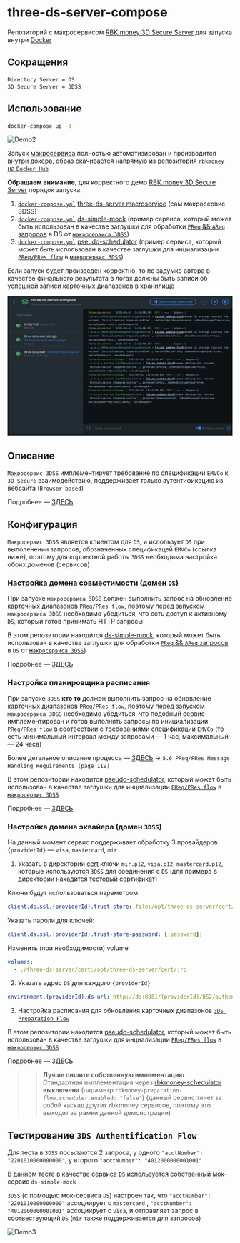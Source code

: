 # three-ds-server-compose

Репозиторий с макросервисом [RBK.money 3D Secure Server](https://github.com/rbkmoney/three-ds-server) для запуска внутри [Docker](https://hub.docker.com/r/rbkmoney/three-ds-server)

## Сокращения
```
Directory Server = DS
3D Secure Server = 3DSS
```

## Использование

```bash
docker-compose up -d
```

![Demo2](./readme-resources/2_full.gif?raw=true)

Запуск [макросервиса](https://github.com/rbkmoney/three-ds-server/blob/master/pom.xml) полностью автоматизирован и производится внутри докера, образ скачивается напрямую из [репозитория `rbkmoney` на `Docker Hub`](https://hub.docker.com/r/rbkmoney/three-ds-server)

**Обращаем внимание**, для корректного демо [RBK.money 3D Secure Server](https://github.com/rbkmoney/three-ds-server) порядок запуска:

1. [`docker-compose.yml`](https://github.com/rbkmoney/three-ds-server-compose/blob/master/docker-compose.yml) [three-ds-server macroservice](https://github.com/rbkmoney/three-ds-server-compose/blob/master/README.md) (сам макросервис 3DSS)
2. [`docker-compose.yml`](https://github.com/rbkmoney/three-ds-server-compose/blob/master/ds-simple-mock/docker-compose.yml) [ds-simple-mock](https://github.com/rbkmoney/three-ds-server-compose/blob/master/ds-simple-mock/README.md) (пример сервиса, который может быть использован в качестве заглушки для обработки [`PReq` && `AReq` запросов](https://github.com/rbkmoney/three-ds-server-compose/blob/master/docs/EMVCo_Protocol_and_Core_Functions_Specification_v2.2.0.pdf) в DS от [`макросервиса 3DSS`](https://github.com/rbkmoney/three-ds-server-compose/blob/master/README.md))
3. [`docker-compose.yml`](https://github.com/rbkmoney/three-ds-server-compose/blob/master/pseudo-schedulator/docker-compose.yml) [pseudo-schedulator](https://github.com/rbkmoney/three-ds-server-compose/blob/master/pseudo-schedulator/README.md) (пример сервиса, который может быть использован в качестве заглушки для инциализации [`PReq/PRes flow`](https://github.com/rbkmoney/three-ds-server-compose/blob/master/docs/EMVCo_Protocol_and_Core_Functions_Specification_v2.2.0.pdf) в [`макросервис 3DSS`](https://github.com/rbkmoney/three-ds-server-compose/blob/master/README.md))

Если запуск будет произведен корректно, то по задумке автора в качестве финального результата в логах должны быть записи об успешной записи карточных диапазонов в хранилище

![alt text](./readme-resources/result.jpg "Result")

## Описание

`Макросервис 3DSS` имплементирует требование по спецификации `EMVCo` к `3D Secure` взаимодействию, поддерживает только аутентификацию из вебсайта (`Browser-based`)

Подробнее — [ЗДЕСЬ](https://github.com/rbkmoney/three-ds-server-compose/blob/master/3DSS%20detailed%20Description.md)

## Конфигурация

`Макросервис 3DSS` является клиентом для `DS`, и использует `DS` при выполенении запросов, обозначенных спецификацей `EMVCo` (ссылка ниже), поэтому для корректной работы `3DSS` необходима настройка обоих доменов (сервисов)

### Настройка домена совместимости (домен `DS`)

При запуске `макросервиса 3DSS` должен выполнить запрос на обновление карточных диапазонов `PReq/PRes flow`, поэтому перед запуском `макросервиса 3DSS` необходимо убедиться, что есть доступ к активному `DS`, который готов принимать HTTP запросы

В этом репозитории находится [ds-simple-mock](https://github.com/rbkmoney/three-ds-server-compose/blob/master/ds-simple-mock/README.md), который может быть использован в качестве заглушки для обработки [`PReq` && `AReq` запросов](https://github.com/rbkmoney/three-ds-server-compose/blob/master/docs/EMVCo_Protocol_and_Core_Functions_Specification_v2.2.0.pdf) в `DS` от [`макросервиса 3DSS`](https://github.com/rbkmoney/three-ds-server-compose/blob/master/README.md))

Подробнее — [ЗДЕСЬ](https://github.com/rbkmoney/three-ds-server-compose/blob/master/ds-simple-mock/README.md)

### Настройка планировщика расписания

При запуске `3DSS` **кто то** должен выполнить запрос на обновление карточных диапазонов `PReq/PRes flow`, поэтому перед запуском `макросервиса 3DSS` необходимо убедиться, что подобный сервис имплементирован и готов выполнять запросы по инициализации `PReq/PRes flow` в соотвествии с требованиями спецификации `EMVCo` (то есть минимальный интервал между запросами — 1 час, максимальный — 24 часа)

Более детальное описание процесса — [ЗДЕСЬ](https://github.com/rbkmoney/three-ds-server-compose/blob/master/docs/EMVCo_Protocol_and_Core_Functions_Specification_v2.2.0.pdf) -> `5.6 PReq/PRes Message Handling Requirements (page 119)`

В этом репозитории находится [pseudo-schedulator](https://github.com/rbkmoney/three-ds-server-compose/blob/master/pseudo-schedulator/README.md), который может быть использован в качестве заглушки для инциализации [`PReq/PRes flow`](https://github.com/rbkmoney/three-ds-server-compose/blob/master/docs/EMVCo_Protocol_and_Core_Functions_Specification_v2.2.0.pdf) в [`макросервис 3DSS`](https://github.com/rbkmoney/three-ds-server-compose/blob/master/README.md)

Подробнее — [ЗДЕСЬ](https://github.com/rbkmoney/three-ds-server-compose/blob/master/pseudo-schedulator/README.md)

### Настройка домена эквайера (домен `3DSS`)

На данный момент сервис поддерживает обработку 3 провайдеров `{providerId}` — `visa`, `mastercard`, `mir`

1) Указать в директории [cert](https://github.com/rbkmoney/three-ds-server-compose/tree/master/three-ds-server/cert) ключи `mir.p12`, `visa.p12`, `mastercard.p12`, которые используются `3DSS` для соединения с `DS` (для примера в директории нахадится [тестовый сертификат](https://github.com/rbkmoney/three-ds-server-compose/blob/master/three-ds-server/cert/test.p12))

Ключи будут использоваться параметром:

```yaml
client.ds.ssl.{providerId}.trust-store: file:/opt/three-ds-server/cert/test.p12
```

Указать пароли для ключей:
 
```yaml
client.ds.ssl.{providerId}.trust-store-password: {{password}}
```

Изменить (при необходимости) volume

```yaml
volumes:
  - ./three-ds-server/cert:/opt/three-ds-server/cert/:ro
```

2) Указать адрес `DS` для каждого `{providerId}`

```yaml
environment.{providerId}.ds-url: http://ds:8081/{providerId}/DS2/authenticate
```

3) Настройка расписания для обновления карточных диапазонов [`3DS Preparation Flow`](https://github.com/rbkmoney/three-ds-server-compose/blob/master/docs/EMVCo_Protocol_and_Core_Functions_Specification_v2.2.0.pdf) 

В этом репозитории находится [pseudo-schedulator](https://github.com/rbkmoney/three-ds-server-compose/blob/master/pseudo-schedulator/README.md), который может быть использован в качестве заглушки для инциализации [`PReq/PRes flow`](https://github.com/rbkmoney/three-ds-server-compose/blob/master/docs/EMVCo_Protocol_and_Core_Functions_Specification_v2.2.0.pdf) в [`макросервис 3DSS`](https://github.com/rbkmoney/three-ds-server-compose/blob/master/README.md)

Подробнее — [ЗДЕСЬ](https://github.com/rbkmoney/three-ds-server-compose/blob/master/pseudo-schedulator/README.md)

>> **Лучше пишите собственную импементацию**  
>> Cтандартная имплементация через [rbkmoney-schedulator](https://github.com/rbkmoney/schedulator) **выключена** (параметр `rbkmoney-preparation-flow.scheduler.enabled: "false"`) (данный сервис тянет за собой каскад других rbkmoney сервисов, поэтому это выходит за рамки данной демонстрации)

## Тестирование `3DS Authentification Flow`

Для теста в `3DSS` посылаются 2 запроса, у одного `"acctNumber": "2201010000000000"`, у второго `"acctNumber": "4012000000001001"` 

В данном тесте в качестве сервиса `DS` используется собственный мок-сервис `ds-simple-mock`

`3DSS` (с помощью мок-сервиса `DS`) настроен так, что `"acctNumber": "2201010000000000"` ассоциирует с `mastercard` , `"acctNumber": "4012000000001001"` ассоциирует с `visa`, и отправляет запрос в соотвествующий `DS` (`mir` также поддерживается для запросов)

![Demo3](./readme-resources/test.gif?raw=true)
